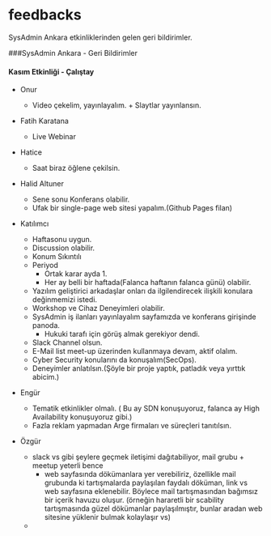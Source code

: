 # feedbacks
SysAdmin Ankara etkinliklerinden gelen geri bildirimler.

###SysAdmin Ankara - Geri Bildirimler

#### Kasım Etkinliği - Çalıştay

* Onur
	* Video çekelim, yayınlayalım. + Slaytlar yayınlansın.

* Fatih Karatana
	* Live Webinar

* Hatice
	* Saat biraz öğlene çekilsin.

* Halid Altuner
	* Sene sonu Konferans olabilir.
	* Ufak bir single-page web sitesi yapalım.(Github Pages filan)

* Katılımcı
	* Haftasonu uygun.
	* Discussion olabilir.
	* Konum Sıkıntılı
	* Periyod
		* Ortak karar ayda 1.
		* Her ay belli bir haftada(Falanca haftanın falanca günü) olabilir.
	* Yazılım geliştirici arkadaşlar onları da ilgilendirecek ilişkili konulara değinmemizi istedi. 
	* Workshop ve Cihaz Deneyimleri olabilir.
	* SysAdmin iş ilanları yayınlayalım sayfamızda ve konferans girişinde panoda.
		* Hukuki tarafı için görüş almak gerekiyor dendi.
	* Slack Channel olsun.
	* E-Mail list meet-up üzerinden kullanmaya devam, aktif olalım.
	* Cyber Security konularını da konuşalım(SecOps).
	* Deneyimler anlatılsın.(Şöyle bir proje yaptık, patladık veya yırttık abicim.)
		
* Engür
	* Tematik etkinlikler olmalı. ( Bu ay SDN konuşuyoruz, falanca ay High Availability konuşuyoruz gibi.)
	* Fazla reklam yapmadan Arge firmaları ve süreçleri tanıtılsın.
	
* Özgür
	* slack vs gibi şeylere geçmek iletişimi dağıtabiliyor, mail grubu + meetup yeterli bence
        * web sayfasında dökümanlara yer verebiliriz, özellikle mail grubunda ki tartışmalarda paylaşılan faydalı döküman, link vs web sayfasına eklenebilir. Böylece mail tartışmasından bağımsız bir içerik havuzu oluşur. (örneğin hararetli bir scability tartışmasında güzel dökümanlar paylaşılmıştır, bunlar aradan web sitesine yüklenir bulmak kolaylaşır vs)
	* 
	
